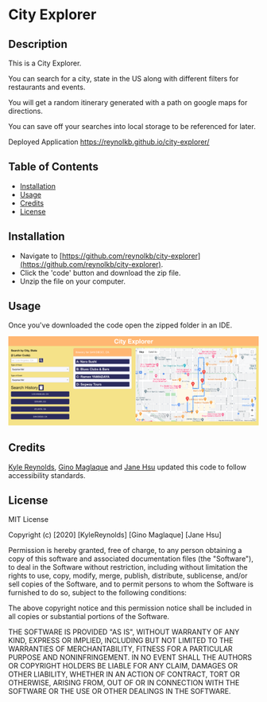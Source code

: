 # City Explorer

## Description

This is a City Explorer.

You can search for a city, state in the US along with different filters for restaurants and events.

You will get a random itinerary generated with a path on google maps for directions.

You can save off your searches into local storage to be referenced for later.

Deployed Application
https://reynolkb.github.io/city-explorer/

## Table of Contents

* [Installation](#installation)
* [Usage](#usage)
* [Credits](#credits)
* [License](#license)

## Installation

* Navigate to [https://github.com/reynolkb/city-explorer](https://github.com/reynolkb/city-explorer). 
* Click the 'code' button and download the zip file.
* Unzip the file on your computer.

## Usage 

Once you've downloaded the code open the zipped folder in an IDE. 

![screenshot of application](./assets/images/screenshot.png)


## Credits

[Kyle Reynolds](https://github.com/reynolkb), [Gino Maglaque](https://github.com/ginomaglaqueucla) and [Jane Hsu](https://github.com/plainjane99) updated this code to follow accessibility standards.

## License

MIT License

Copyright (c) [2020] [KyleReynolds] [Gino Maglaque] [Jane Hsu]

Permission is hereby granted, free of charge, to any person obtaining a copy
of this software and associated documentation files (the "Software"), to deal
in the Software without restriction, including without limitation the rights
to use, copy, modify, merge, publish, distribute, sublicense, and/or sell
copies of the Software, and to permit persons to whom the Software is
furnished to do so, subject to the following conditions:

The above copyright notice and this permission notice shall be included in all
copies or substantial portions of the Software.

THE SOFTWARE IS PROVIDED "AS IS", WITHOUT WARRANTY OF ANY KIND, EXPRESS OR
IMPLIED, INCLUDING BUT NOT LIMITED TO THE WARRANTIES OF MERCHANTABILITY,
FITNESS FOR A PARTICULAR PURPOSE AND NONINFRINGEMENT. IN NO EVENT SHALL THE
AUTHORS OR COPYRIGHT HOLDERS BE LIABLE FOR ANY CLAIM, DAMAGES OR OTHER
LIABILITY, WHETHER IN AN ACTION OF CONTRACT, TORT OR OTHERWISE, ARISING FROM,
OUT OF OR IN CONNECTION WITH THE SOFTWARE OR THE USE OR OTHER DEALINGS IN THE
SOFTWARE.